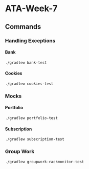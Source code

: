 # ATA-Week-7

## Commands

### Handling Exceptions
#### Bank
`./gradlew bank-test`

#### Cookies
`./gradlew cookies-test`

### Mocks
#### Portfolio
`./gradlew portfolio-test`

#### Subscription
`./gradlew subscription-test` 

### Group Work
`./gradlew groupwork-rackmonitor-test`
